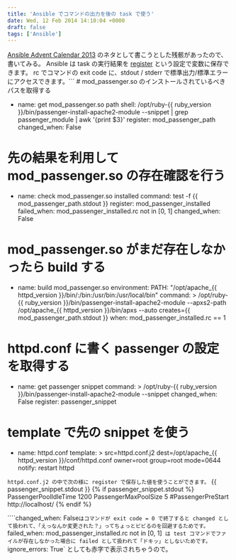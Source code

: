 ```yaml
---
title: 'Ansible でコマンドの出力を後の task で使う'
date: Wed, 12 Feb 2014 14:10:04 +0000
draft: false
tags: ['Ansible']
---
```


[Ansible Advent Calendar 2013](http://qiita.com/advent-calendar/2013/ansible) のネタとして書こうとした残骸があったので、書いてみる。 Ansible は task の実行結果を [register](http://docs.ansible.com/playbooks_conditionals.html#register-variables) という設定で変数に保存できます。 rc でコマンドの exit code に、stdout / stderr で標準出力/標準エラーにアクセスできます。```
\# mod\_passenger.so のインストールされているべきパスを取得する
- name: get mod\_passenger.so path
  shell: /opt/ruby-{{ ruby\_version }}/bin/passenger-install-apache2-module --snippet | grep passenger\_module | awk '{print $3}'
  register: mod\_passenger\_path
  changed\_when: False

# 先の結果を利用して mod\_passenger.so の存在確認を行う
- name: check mod\_passenger.so installed
  command: test -f {{ mod\_passenger\_path.stdout }}
  register: mod\_passenger\_installed
  failed\_when: mod\_passenger\_installed.rc not in \[0, 1\]
  changed\_when: False

# mod\_passenger.so がまだ存在しなかったら build する
- name: build mod\_passenger.so
  environment:
    PATH: "/opt/apache\_{{ httpd\_version }}/bin/:/bin:/usr/bin:/usr/local/bin"
  command: >
    /opt/ruby-{{ ruby\_version }}/bin/passenger-install-apache2-module
    --apxs2-path /opt/apache\_{{ httpd\_version }}/bin/apxs --auto
    creates={{ mod\_passenger\_path.stdout }}
  when: mod\_passenger\_installed.rc == 1

# httpd.conf に書く passenger の設定を取得する
- name: get passenger snippet
  command: >
    /opt/ruby-{{ ruby\_version }}/bin/passenger-install-apache2-module
    --snippet
  changed\_when: False
  register: passenger\_snippet

# template で先の snippet を使う
- name: httpd.conf
  template: >
    src=httpd.conf.j2
    dest=/opt/apache\_{{ httpd\_version }}/conf/httpd.conf
    owner=root group=root mode=0644
  notify: restart httpd

```httpd.conf.j2 の中で次の様に register で保存した値を使うことができます。```
{{ passenger\_snippet.stdout }}
{% if passenger\_snippet.stdout %}
PassengerPoolIdleTime 1200
PassengerMaxPoolSize 5
#PassengerPreStart http://localhost/
{% endif %}

````changed_when: False` はコマンドが exit code = 0 で終了すると changed として扱われて、「えっなんか変更された？」ってちょっとビビるのを回避するためです。 `failed_when: mod_passenger_installed.rc not in [0, 1]` は test コマンドでファイルが存在しなかった場合に failed として扱われて「ドキッ」としないためです。`ignore_errors: True` としても赤字で表示されちゃうので。